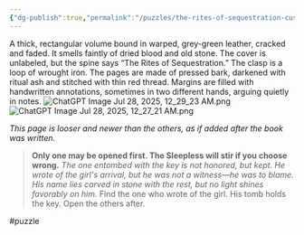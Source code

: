 ```yaml
---
{"dg-publish":true,"permalink":"/puzzles/the-rites-of-sequestration-custody-of-the-sleepless/"}
---
```


A thick, rectangular volume bound in warped, grey-green leather, cracked and faded. It smells faintly of dried blood and old stone. The cover is unlabeled, but the spine says “The Rites of Sequestration.” The clasp is a loop of wrought iron. The pages are made of pressed bark, darkened with ritual ash and stitched with thin red thread. Margins are filled with handwritten annotations, sometimes in two different hands, arguing quietly in notes.
![ChatGPT Image Jul 28, 2025, 12_29_23 AM.png](/img/user/00_GM%20Tools/Media/ChatGPT%20Image%20Jul%2028,%202025,%2012_29_23%20AM.png)
![ChatGPT Image Jul 28, 2025, 12_27_21 AM.png](/img/user/00_GM%20Tools/Media/ChatGPT%20Image%20Jul%2028,%202025,%2012_27_21%20AM.png)

*This page is looser and newer than the others, as if added after the book was written.* 

> **Only one may be opened first. The Sleepless will stir if you choose wrong.**
> *The one entombed with the key is not honored, but kept.* 
> *He wrote of the girl's arrival, but he was not a witness—he was to blame.*
> *His name lies carved in stone with the rest, but no light shines favorably on him.*
> Find the one who wrote of the girl. His tomb holds the key. Open the others after.


#puzzle